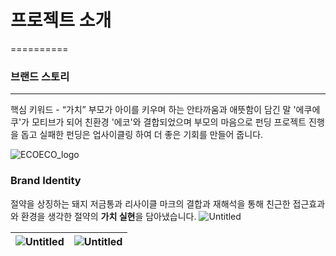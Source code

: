 # 프로젝트 소개
==========

### 브랜드 스토리
----------
핵심 키워드 - “가치”
부모가 아이를 키우며 하는 안타까움과 애뜻함이 담긴 말 '에쿠에쿠'가 모티브가 되어 친환경 '에코'와 결합되었으며 부모의 마음으로 펀딩 프로젝트 진행을 돕고 실패한 펀딩은 업사이클링 하여 더 좋은 기회를 만들어 줍니다.

![ECOECO_logo](https://github.com/user-attachments/assets/cb6252d4-9b0a-456a-afd2-8a5142bb3e0e)


### **Brand Identity**
절약을 상징하는 돼지 저금통과 리사이클 마크의 결합과 재해석을 통해 친근한 접근효과와 환경을 생각한 절약의 **가치 실현**을 담아냈습니다.
![Untitled](https://prod-files-secure.s3.us-west-2.amazonaws.com/2e42b292-3597-492a-9d2f-caaf0ff36a48/aff1a2f0-fe96-430b-a7f6-9854b827ba1a/Untitled.jpeg)

![Untitled](https://prod-files-secure.s3.us-west-2.amazonaws.com/2e42b292-3597-492a-9d2f-caaf0ff36a48/1a29f68a-d272-453f-84c8-9bd36780eaf7/Untitled.png) | ![Untitled](https://prod-files-secure.s3.us-west-2.amazonaws.com/2e42b292-3597-492a-9d2f-caaf0ff36a48/4fda128b-ebcf-4223-af22-cb2d3c683f56/Untitled.png)
---|---|
